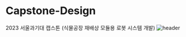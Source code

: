 # Capstone-Design
2023 서울과기대 캡스톤 (식물공장 재배상 모듈용 로봇 시스템 개발)
![header](https://capsule-render.vercel.app/api?type=soft)
